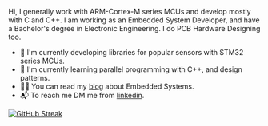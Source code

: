 Hi, I generally work with ARM-Cortex-M series MCUs and develop mostly with C and C++. I am working as an Embedded System Developer, and have a Bachelor's degree in Electronic Engineering. I do PCB Hardware Designing too.<br/>

- 🔭 I'm currently developing libraries for popular sensors with STM32 series MCUs.
- 🌱 I'm currently learning parallel programming with C++, and design patterns.
- 👨‍💻 You can read my [blog](https://electroprojecthub.com) about Embedded Systems.
- 📬 To reach me DM me from [linkedin](https://www.linkedin.com/in/f-karagoz/).

[![GitHub Streak](http://github-readme-streak-stats.herokuapp.com?user=f-karagoz&theme=Javascript-dark&background=000000)](https://git.io/streak-stats)

<!--
![GitHub Streak](http://github-readme-streak-stats.herokuapp.com?user=f-karagoz&theme=neon-dark&background=DD272700)](https://git.io/streak-stats)
### Hi there 👋

**f-karagoz/f-karagoz** is a ✨ _special_ ✨ repository because its `README.md` (this file) appears on your GitHub profile.

Here are some ideas to get you started:

- 🔭 I’m currently working on ...
- 🌱 I’m currently learning ...
- 👯 I’m looking to collaborate on ...
- 🤔 I’m looking for help with ...
- 💬 Ask me about ...
- 📫 How to reach me: ...
- 😄 Pronouns: ...
- ⚡ Fun fact: ...
-->

